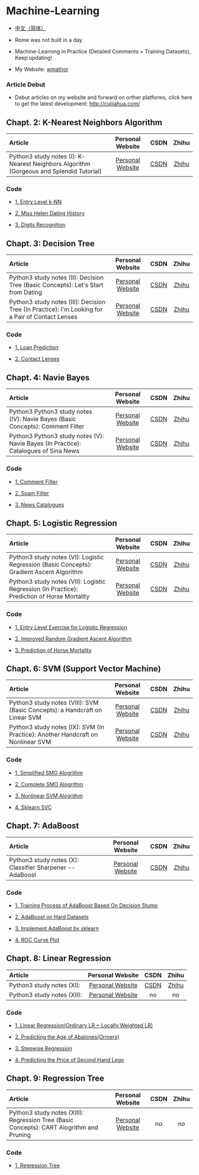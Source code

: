 # Machine-Learning
* [中文（简体）](https://github.com/Jack-Cherish/Machine-Learning/blob/master/README.md "悬停显示")<br>

* Rome was not built in a day<br>

* Machine-Learning in Practice (Detailed Comments + Training Datasets), Keep updating!<br>

* My Website: [wmathor](https://wmathor.com/)

### Article Debut

*  Debut articles on my website and forward on orther platforms, click here to get the latest development: http://cuijiahua.com/

## Chapt. 2: K-Nearest Neighbors Algorithm

|   Article   |  Personal Website  |    CSDN    |    Zhihu    |
| :------  | :--------: | :--------: | :--------: |
| Python3 <Machine-Learning in Practice> study notes (I): K-Nearest Neighbors Algorithm (Gorgeous and Splendid Tutorial) | [Personal Website](http://cuijiahua.com/blog/2017/11/ml_1_knn.html "悬停显示") | [CSDN](http://blog.csdn.net/c406495762/article/details/75172850 "悬停显示") | [Zhihu](https://zhuanlan.zhihu.com/p/28656126 "悬停显示") |


### Code

* [1. Entry Level k-NN](https://github.com/Jack-Cherish/Machine-Learning/tree/master/kNN/1.%E7%AE%80%E5%8D%95k-NN "悬停显示")

* [2. Miss Helen Dating History](https://github.com/Jack-Cherish/Machine-Learning/tree/master/kNN/2.%E6%B5%B7%E4%BC%A6%E7%BA%A6%E4%BC%9A "悬停显示")

* [3. Digits Recognition](https://github.com/Jack-Cherish/Machine-Learning/tree/master/kNN/3.%E6%95%B0%E5%AD%97%E8%AF%86%E5%88%AB "悬停显示")

## Chapt. 3: Decision Tree

|   Article   |  Personal Website  |    CSDN    |    Zhihu    |
| :------  | :--------: | :--------: | :--------: |
| Python3 <Machine-Learning in Practice> study notes (II): Decision Tree (Basic Concepts): Let's Start from Dating | [Personal Website](http://cuijiahua.com/blog/2017/11/ml_2_decision_tree_1.html "悬停显示") | [CSDN](http://blog.csdn.net/c406495762/article/details/75663451 "悬停显示") | [Zhihu](https://zhuanlan.zhihu.com/p/28688281 "悬停显示") |
| Python3 <Machine-Learning in Practice> study notes (III): Decision Tree (In Practice): I'm Looking for a Pair of Contact Lenses | [Personal Website](http://cuijiahua.com/blog/2017/11/ml_3_decision_tree_2.html "悬停显示") | [CSDN](http://blog.csdn.net/c406495762/article/details/76262487 "悬停显示") | [Zhihu](https://zhuanlan.zhihu.com/p/28714382 "悬停显示") |

### Code

* [1. Loan Prediction](https://github.com/Jack-Cherish/Machine-Learning/blob/master/Decision%20Tree/Decision%20Tree.py "悬停显示")

* [2. Contact Lenses](https://github.com/Jack-Cherish/Machine-Learning/blob/master/Decision%20Tree/Sklearn-Decision%20Tree.py "悬停显示")

##  Chapt. 4: Navie Bayes

|   Article   |  Personal Website  |    CSDN    |    Zhihu    |
| :------  | :--------: | :--------: | :--------: |
| Python3 Python3 <Machine-Learning in Practice> study notes (IV): Navie Bayes (Basic Concepts): Comment Filter| [Personal Website](http://cuijiahua.com/blog/2017/11/ml_4_bayes_1.html "悬停显示") | [CSDN](http://blog.csdn.net/c406495762/article/details/77341116 "悬停显示") | [Zhihu](https://zhuanlan.zhihu.com/p/28719332 "悬停显示") |
| Python3 Python3 <Machine-Learning in Practice> study notes (V): Navie Bayes (In Practice): Catalogues of Sina News | [Personal Website](http://cuijiahua.com/blog/2017/11/ml_5_bayes_2.html "悬停显示") | [CSDN](http://blog.csdn.net/c406495762/article/details/77500679 "悬停显示") | [Zhihu](https://zhuanlan.zhihu.com/p/28720393 "悬停显示") |

### Code

* [1. Comment Filter](https://github.com/Jack-Cherish/Machine-Learning/blob/master/Naive%20Bayes/bayes.py "悬停显示")

* [2. Spam Filter](https://github.com/Jack-Cherish/Machine-Learning/blob/master/Naive%20Bayes/bayes-modify.py "悬停显示")

* [3. News Catalogues](https://github.com/Jack-Cherish/Machine-Learning/blob/master/Naive%20Bayes/nbc.py "悬停显示")
  
## Chapt. 5: Logistic Regression

|   Article   |  Personal Website  |    CSDN    |    Zhihu    |
| :------  | :--------: | :--------: | :--------: |
| Python3 <Machine-Learning in Practice> study notes (VI): Logistic Regression (Basic Concepts): Gradient Ascent Algorithm | [Personal Website](http://cuijiahua.com/blog/2017/11/ml_6_logistic_1.html "悬停显示") | [CSDN](http://blog.csdn.net/c406495762/article/details/77723333 "悬停显示") | [Zhihu](https://zhuanlan.zhihu.com/p/28922957 "悬停显示") |
| Python3 <Machine-Learning in Practice> study notes (VII): Logistic Regression (In Practice): Prediction of Horse Mortality | [Personal Website](http://cuijiahua.com/blog/2017/11/ml_7_logistic_2.html "悬停显示") | [CSDN](http://blog.csdn.net/c406495762/article/details/77851973 "悬停显示") | [Zhihu](https://zhuanlan.zhihu.com/p/29073560 "悬停显示") |

### Code

* [1. Entry Level Exercise for Logistic Regression](https://github.com/Jack-Cherish/Machine-Learning/blob/master/Logistic/LogRegres.py "悬停显示")

* [2. Improved Random Gradient Ascent Algorithm](https://github.com/Jack-Cherish/Machine-Learning/blob/master/Logistic/LogRegres-gj.py "悬停显示")

* [3. Prediction of Horse Mortality](https://github.com/Jack-Cherish/Machine-Learning/blob/master/Logistic/colicLogRegres.py "悬停显示")

## Chapt. 6: SVM (Support Vector Machine)

|   Article   |  Personal Website  |    CSDN    |    Zhihu    |
| :------  | :--------: | :--------: | :--------: |
| Python3 <Machine-Learning in Practice> study notes (VIII): SVM (Basic Concepts): a Handcraft on Linear SVM | [Personal Website](http://cuijiahua.com/blog/2017/11/ml_8_svm_1.html "悬停显示") | [CSDN](http://blog.csdn.net/c406495762/article/details/78072313 "悬停显示") | [Zhihu](https://zhuanlan.zhihu.com/p/29604517 "悬停显示") |
| Python3 <Machine-Learning in Practice> study notes (IX): SVM (In Practice): Another Handcraft on Nonlinear SVM | [Personal Website](http://cuijiahua.com/blog/2017/11/ml_9_svm_2.html "悬停显示") | [CSDN](http://blog.csdn.net/c406495762/article/details/78158354 "悬停显示") | [Zhihu](https://zhuanlan.zhihu.com/p/29872905 "悬停显示") |

### Code

* [1. Simplified SMO Alogrithm](https://github.com/Jack-Cherish/Machine-Learning/blob/master/SVM/svm-simple.py "悬停显示")

* [2. Complete SMO Alogrithm](https://github.com/Jack-Cherish/Machine-Learning/blob/master/SVM/svm-smo.py "悬停显示")

* [3. Nonlinear SVM Alogrithm](https://github.com/Jack-Cherish/Machine-Learning/blob/master/SVM/svmMLiA.py "悬停显示")

* [4. Sklearn SVC](https://github.com/Jack-Cherish/Machine-Learning/blob/master/SVM/svm-svc.py "悬停显示")

## Chapt. 7: AdaBoost

|   Article   |  Personal Website  |    CSDN    |    Zhihu    |
| :------  | :--------: | :--------: | :--------: |
| Python3 <Machine-Learning in Practice> study notes (X): Classifier Sharpener -- AdaBoost | [Personal Website](http://cuijiahua.com/blog/2017/11/ml_10_adaboost.html "悬停显示") | [CSDN](http://blog.csdn.net/c406495762/article/details/78212124 "悬停显示") | [Zhihu](https://zhuanlan.zhihu.com/p/30035094 "悬停显示") |

### Code

* [1. Training Process of AdaBoost Based On Decision Stump](https://github.com/Jack-Cherish/Machine-Learning/blob/master/AdaBoost/adaboost.py "悬停显示")

* [2. AdaBoost on Hard Datasets](https://github.com/Jack-Cherish/Machine-Learning/blob/master/AdaBoost/horse_adaboost.py "悬停显示")

* [3. Implement AdaBoost by sklearn](https://github.com/Jack-Cherish/Machine-Learning/blob/master/AdaBoost/sklearn_adaboost.py "悬停显示")

* [4. ROC Curve Plot](https://github.com/Jack-Cherish/Machine-Learning/blob/master/AdaBoost/ROC.py "悬停显示")

## Chapt. 8: Linear Regression

|   Article   |  Personal Website  |    CSDN    |    Zhihu    |
| :------  | :--------: | :--------: | :--------: |
| Python3 <Machine-Learning in Practice> study notes (XI):  | [Personal Website](http://cuijiahua.com/blog/2017/11/ml_11_regression_1.html "悬停显示") |[CSDN](http://blog.csdn.net/c406495762/article/details/78760239 "悬停显示") | [Zhihu](https://zhuanlan.zhihu.com/p/31860100  "悬停显示")|
| Python3 <Machine-Learning in Practice> study notes (XII): | [Personal Website](http://cuijiahua.com/blog/2017/12/ml_12_regression_2.html "悬停显示") | no | no |

### Code

* [1. Linear Regression(Ordinary LR + Locally Weighted LR)](https://github.com/Jack-Cherish/Machine-Learning/blob/master/Regression/regression_old.py "悬停显示")

* [2. Predicting the Age of Abalones(Ormers)](https://github.com/Jack-Cherish/Machine-Learning/blob/master/Regression/abalone.py "悬停显示")

* [3. Stepwise Regression](https://github.com/Jack-Cherish/Machine-Learning/blob/master/Regression/regression.py "悬停显示")

* [4. Predicting the Price of Second Hand Lego](https://github.com/Jack-Cherish/Machine-Learning/blob/master/Regression/lego.py "悬停显示")

## Chapt. 9: Regression Tree

|   Article   |  Personal Website  |    CSDN    |    Zhihu    |
| :------  | :--------: | :--------: | :--------: |
| Python3 <Machine-Learning in Practice> study notes (XIII): Regression Tree (Basic Concepts): CART Alogrithm and Pruning | [Personal Website](http://cuijiahua.com/blog/2017/12/ml_13_regtree_1.html "悬停显示") | no | no |


###  Code

* [1. Regression Tree](https://github.com/Jack-Cherish/Machine-Learning/blob/master/Regression%20Trees/regTrees.py "悬停显示")
